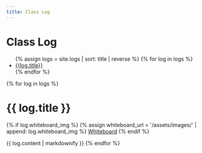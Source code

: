 ```yaml
---
title: Class Log
---
```


# Class Log

<ul>
{% assign logs = site.logs | sort: title | reverse %}
{% for log in logs %}
<li><a href='#{{log.title}}'>{{log.title}}</a></li>
{% endfor %}
</ul>

{% for log in logs %}
<h1 id="{{log.title}}">{{ log.title }}</h1>

{% if log.whiteboard_img %}
  {% assign whiteboard_url = '/assets/images/' | append: log.whiteboard_img %}
  <a href='{{ whiteboard_url | relative_url }}'>Whiteboard</a>
{% endif %}

{{ log.content | markdownify }}
{% endfor %}
